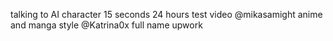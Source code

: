 talking to AI character
15 seconds
24 hours test video
@mikasamight
anime and manga style
@Katrina0x
full name upwork